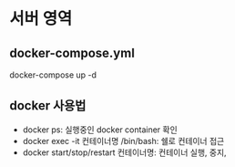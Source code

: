# 서버 영역


## docker-compose.yml
docker-compose up -d

## docker 사용법

- docker ps: 실행중인 docker container 확인
- docker exec -it 컨테이너명 /bin/bash: 쉘로 컨테이너 접근
- docker start/stop/restart 컨테이너명: 컨테이너 실행, 중지, 
